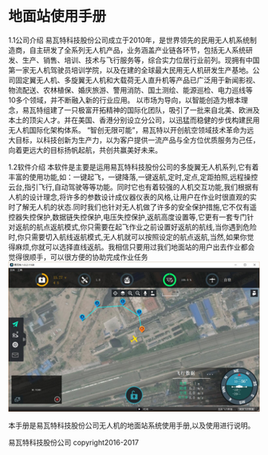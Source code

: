 # 地面站使用手册
1.1公司介绍
      易瓦特科技股份公司成立于2010年，是世界领先的民用无人机系统制造商，自主研发了全系列无人机产品，业务涵盖产业链各环节，包括无人系统研发、生产、销售、培训、技术与飞行服务等，综合实力位居行业前列。现拥有中国第一家无人机驾驶员培训学院，以及在建的全球最大民用无人机研发生产基地。公司固定翼无人机、多旋翼无人机和大载荷无人直升机等产品已广泛用于新闻影视、物流配送、农林植保、婚庆旅游、警用消防、国土测绘、能源巡检、电力巡线等10多个领域，并不断融入新的行业应用。
      以市场为导向，以智能创造为根本理念，易瓦特组建了一只极富开拓精神的国际化团队，吸引了一批来自北美、欧洲及本土的顶尖人才。并在美国、香港分别设立分公司，以迅猛而稳健的步伐构建民用无人机国际化架构体系。
    “智创无限可能”，易瓦特以开创航空领域技术革命为远大目标，以科技创新为生产力，以为客户提供一流产品与全方位优质服务为己任，向着更远大的目标扬帆起航，共创共赢美好未来。

1.2软件介绍
本软件是主要是运用易瓦特科技股份公司的多旋翼无人机系列,它有着丰富的使用功能,如：一键起飞，一键降落,一键返航,定时,定点,定距拍照,远程操控云台,指引飞行,自动驾驶等等功能。同时它也有着较强的人机交互功能,我们根据有人机的设计理念,将许多的参数设计成仪器仪表的风格,让用户在作业时很直观的实时了解无人机的状态.同时我们也针对无人机做了许多的安全保护措施,它不仅有遥控器失控保护,数据链失控保护,电压失控保护,返航高度设置等,它更有一套专门针对返航的航点返航模式,你只需要在起飞作业之前设置好返航的航线,当你遇到危险时,你只需要切入航线返航模式,无人机就可以按照设定的航点返航,当然,如果你觉得麻烦,你就可以选择直线返航。我相信只要用过我们地面站的用户出去作业都会觉得很顺手，可以很方便的协助完成作业任务
![](QuickStart/ConnectedVehicle.jpg)

 本手册是易瓦特科技股份公司无人机的地面站系统使用手册,以及使用进行说明。


易瓦特科技股份公司 copyright2016-2017 